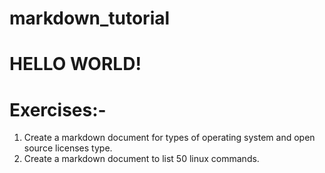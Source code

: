 # markdown_tutorial
# HELLO WORLD!


# Exercises:-
1) Create a markdown document for types of operating system and open source licenses type.
2) Create a markdown document to list 50 linux commands.
